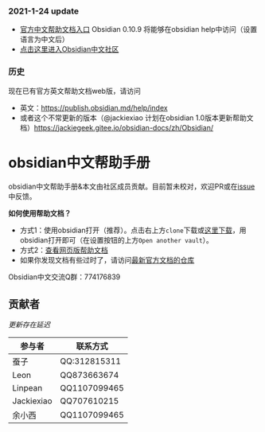 
### 2021-1-24 update
* [官方中文帮助文档入口](https://github.com/obsidianmd/obsidian-docs/tree/master/zh) Obsidian 0.10.9 将能够在obsidian help中访问（设置语言为中文后）
* [点击这里进入Obsidian中文社区](https://github.com/obsidianzh/forum/discussions)

### 历史
现在已有官方英文帮助文档web版，请访问
* 英文：https://publish.obsidian.md/help/index 
* 或者这个不常更新的版本（@jackiexiao 计划在obsidian 1.0版本更新帮助文档）https://jackiegeek.gitee.io/obsidian-docs/zh/Obsidian/

# obsidian中文帮助手册 <!-- omit in toc --> 
obsidian中文帮助手册&本文由社区成员贡献。目前暂未校对，欢迎PR或在[issue](https://github.com/Jackiexiao/obsidian/issues)中反馈。


**如何使用帮助文档？**

* 方式1：使用obsidian打开（推荐）。点击右上方`clone`下载或[这里下载](https://github.com/Jackiexiao/obsidian/archive/master.zip)，用obsidian打开即可（在设置按钮的上方`Open another vault`）。
* 方式2：[查看网页版帮助文档](https://jackiegeek.gitee.io/obsidian-docs/zh/Obsidian/)
* 如果你发现文档有些过时了，请访问[最新官方文档的仓库](https://github.com/obsidianmd/obsidian-docs)

Obsidian中文交流Q群：774176839

## 贡献者
*更新存在延迟*

参与者|联系方式
--|--
蚕子|QQ:312815311
Leon  |QQ873663674
Linpean|QQ1107099465
Jackiexiao|QQ707610215
余小西|QQ1107099465

